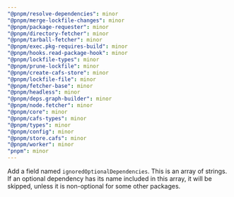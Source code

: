 ```yaml
---
"@pnpm/resolve-dependencies": minor
"@pnpm/merge-lockfile-changes": minor
"@pnpm/package-requester": minor
"@pnpm/directory-fetcher": minor
"@pnpm/tarball-fetcher": minor
"@pnpm/exec.pkg-requires-build": minor
"@pnpm/hooks.read-package-hook": minor
"@pnpm/lockfile-types": minor
"@pnpm/prune-lockfile": minor
"@pnpm/create-cafs-store": minor
"@pnpm/lockfile-file": minor
"@pnpm/fetcher-base": minor
"@pnpm/headless": minor
"@pnpm/deps.graph-builder": minor
"@pnpm/node.fetcher": minor
"@pnpm/core": minor
"@pnpm/cafs-types": minor
"@pnpm/types": minor
"@pnpm/config": minor
"@pnpm/store.cafs": minor
"@pnpm/worker": minor
"pnpm": minor
---
```


Add a field named `ignoredOptionalDependencies`. This is an array of strings. If an optional dependency has its name included in this array, it will be skipped, unless it is non-optional for some other packages.

